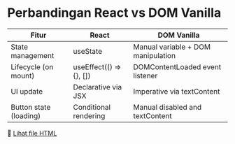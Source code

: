 # Perbandingan React vs DOM Vanilla

| Fitur                  | React                   | DOM Vanilla                        |
| ---------------------- | ----------------------- | ---------------------------------- |
| State management       | useState                | Manual variable + DOM manipulation |
| Lifecycle (on mount)   | useEffect(() => {}, []) | DOMContentLoaded event listener    |
| UI update              | Declarative via JSX     | Imperative via textContent         |
| Button state (loading) | Conditional rendering   | Manual disabled and textContent    |

📄 [Lihat file HTML](./index.html)
